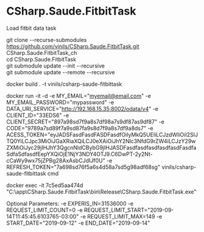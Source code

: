 # CSharp.Saude.FitbitTask
Load fitbit data task  

git clone --recurse-submodules https://github.com/vinils/CSharp.Saude.FitbitTask.git CSharp.Saude.FitbitTask_ch  
cd CSharp.Saude.FitbitTask  
git submodule update --init --recursive  
git submodule update --remote --recursive  

docker build . -t vinils/csharp-saude-fitbittask  

docker run -it -d 
-e MY_EMAIL="myemail@email.com" 
-e MY_EMAIL_PASSWORD="mypassword" 
-e DATA_URI_SERVICE="http://192.168.15.35:8002/odata/v4" 
-e CLIENT_ID="33EDS6" 
-e CLIENT_SECRET="897a98sd7f9a8s7df98a7s9df87as9df87" 
-e CODE="9789a7sd89f7a9sd87fa9s8d7f9a8s7df9a8ds7" 
-e ACESS_TOKEN="eyJADSFasdFasdFASDFasdfOiIyMkQ5UEIiLCJzdWIiOiI2SlJTQ0YiLCJpc3MiOiJGaXRiaXQiLCJ0eXAiOiJhY2Nlc3NfdG9rZW4iLCJzY29wZXMiOiJyc29jIHJhY3QgcnNldCBybG9jIHJASDFasdfasdfasdfasdfasdFasdfaSdfaSdfasdfEepYXQiOjE1NjY3NDY4OTJ9.C6DwPT-2y2Nt-cCaWy9wx75jZPBg28AxAsbCJdIJf0U" 
-e REFRESH_TOKEN="7a698sd76f5a6s4d58a7sd5g98adf68sg" 
vinils/csharp-saude-fitbittask cmd
<BR>

docker exec -it 7c5ed5aa474d "C:\\app\\CSharp.Saude.FitbitTask\\bin\\Release\\CSharp.Saude.FitbitTask.exe"
<BR>

Optional Parameters: 
-e EXPERIS_IN=31536000 
-e REQUEST_LIMIT_COUNT=0 
-e REQUEST_LIMIT_START="2019-09-14T11:45:45.6103765-03:00" 
-e REQUEST_LIMIT_MAX=149 
-e START_DATE="2019-09-12" 
-e END_DATE="2019-09-14" 
<BR>

